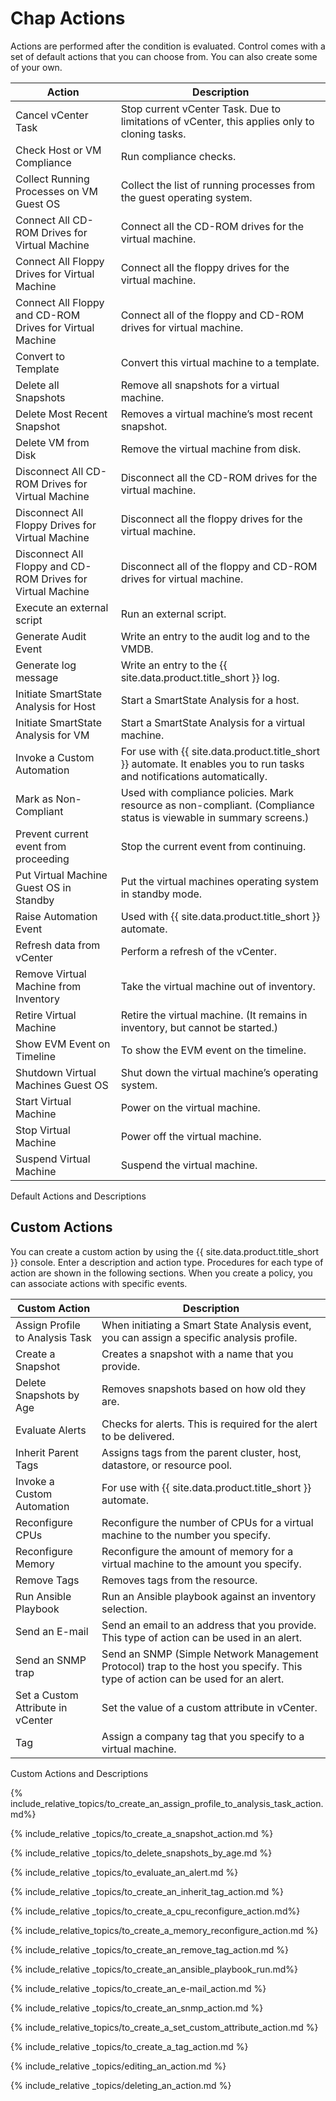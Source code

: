# Chap Actions

Actions are performed after the condition is evaluated. Control comes with a set of
default actions that you can choose from. You can also create some of your own.

| Action                                                      | Description                                                                                                        |
| ----------------------------------------------------------- | ------------------------------------------------------------------------------------------------------------------ |
| Cancel vCenter Task                                         | Stop current vCenter Task. Due to limitations of vCenter, this applies only to cloning tasks.                      |
| Check Host or VM Compliance                                 | Run compliance checks.                                                                                             |
| Collect Running Processes on VM Guest OS                    | Collect the list of running processes from the guest operating system.                                             |
| Connect All CD-ROM Drives for Virtual Machine               | Connect all the CD-ROM drives for the virtual machine.                                                             |
| Connect All Floppy Drives for Virtual Machine               | Connect all the floppy drives for the virtual machine.                                                             |
| Connect All Floppy and CD-ROM Drives for Virtual Machine    | Connect all of the floppy and CD-ROM drives for virtual machine.                                                   |
| Convert to Template                                         | Convert this virtual machine to a template.                                                                        |
| Delete all Snapshots                                        | Remove all snapshots for a virtual machine.                                                                        |
| Delete Most Recent Snapshot                                 | Removes a virtual machine’s most recent snapshot.                                                                  |
| Delete VM from Disk                                         | Remove the virtual machine from disk.                                                                              |
| Disconnect All CD-ROM Drives for Virtual Machine            | Disconnect all the CD-ROM drives for the virtual machine.                                                          |
| Disconnect All Floppy Drives for Virtual Machine            | Disconnect all the floppy drives for the virtual machine.                                                          |
| Disconnect All Floppy and CD-ROM Drives for Virtual Machine | Disconnect all of the floppy and CD-ROM drives for virtual machine.                                                |
| Execute an external script                                  | Run an external script.                                                                                            |
| Generate Audit Event                                        | Write an entry to the audit log and to the VMDB.                                                                   |
| Generate log message                                        | Write an entry to the {{ site.data.product.title_short }} log.                                                                         |
| Initiate SmartState Analysis for Host                       | Start a SmartState Analysis for a host.                                                                            |
| Initiate SmartState Analysis for VM                         | Start a SmartState Analysis for a virtual machine.                                                                 |
| Invoke a Custom Automation                                  | For use with {{ site.data.product.title_short }} automate. It enables you to run tasks and notifications automatically.                |
| Mark as Non-Compliant                                       | Used with compliance policies. Mark resource as non-compliant. (Compliance status is viewable in summary screens.) |
| Prevent current event from proceeding                       | Stop the current event from continuing.                                                                            |
| Put Virtual Machine Guest OS in Standby                     | Put the virtual machines operating system in standby mode.                                                         |
| Raise Automation Event                                      | Used with {{ site.data.product.title_short }} automate.                                                                                |
| Refresh data from vCenter                                   | Perform a refresh of the vCenter.                                                                                  |
| Remove Virtual Machine from Inventory                       | Take the virtual machine out of inventory.                                                                         |
| Retire Virtual Machine                                      | Retire the virtual machine. (It remains in inventory, but cannot be started.)                                  |
| Show EVM Event on Timeline                                  | To show the EVM event on the timeline.                                                                             |
| Shutdown Virtual Machines Guest OS                          | Shut down the virtual machine’s operating system.                                                                  |
| Start Virtual Machine                                       | Power on the virtual machine.                                                                                      |
| Stop Virtual Machine                                        | Power off the virtual machine.                                                                                     |
| Suspend Virtual Machine                                     | Suspend the virtual machine.                                                                                       |

Default Actions and Descriptions

## Custom Actions

You can create a custom action by using the {{ site.data.product.title_short }} console.
Enter a description and action type. Procedures for each type of action are shown in the
following sections. When you create a policy, you can associate actions with specific
events.

| Custom Action                     | Description                                                                                                                   |
| --------------------------------- | ----------------------------------------------------------------------------------------------------------------------------- |
| Assign Profile to Analysis Task   | When initiating a Smart State Analysis event, you can assign a specific analysis profile.                                     |
| Create a Snapshot                 | Creates a snapshot with a name that you provide.                                                                              |
| Delete Snapshots by Age           | Removes snapshots based on how old they are.                                                                                  |
| Evaluate Alerts                   | Checks for alerts. This is required for the alert to be delivered.                                                            |
| Inherit Parent Tags               | Assigns tags from the parent cluster, host, datastore, or resource pool.                                                      |
| Invoke a Custom Automation        | For use with {{ site.data.product.title_short }} automate.                                                                                        |
| Reconfigure CPUs                  | Reconfigure the number of CPUs for a virtual machine to the number you specify.                                               |
| Reconfigure Memory                | Reconfigure the amount of memory for a virtual machine to the amount you specify.                                             |
| Remove Tags                       | Removes tags from the resource.                                                                                               |
| Run Ansible Playbook              | Run an Ansible playbook against an inventory selection.                                                                       |
| Send an E-mail                    | Send an email to an address that you provide. This type of action can be used in an alert.                                    |
| Send an SNMP trap                 | Send an SNMP (Simple Network Management Protocol) trap to the host you specify. This type of action can be used for an alert. |
| Set a Custom Attribute in vCenter | Set the value of a custom attribute in vCenter.                                                                               |
| Tag                               | Assign a company tag that you specify to a virtual machine.                                                                   |

Custom Actions and Descriptions

{% include_relative_topics/to_create_an_assign_profile_to_analysis_task_action.md%}

{% include_relative _topics/to_create_a_snapshot_action.md %}

{% include_relative _topics/to_delete_snapshots_by_age.md %}

{% include_relative _topics/to_evaluate_an_alert.md %}

{% include_relative _topics/to_create_an_inherit_tag_action.md %}

{% include_relative _topics/to_create_a_cpu_reconfigure_action.md%}

{% include_relative_topics/to_create_a_memory_reconfigure_action.md %}

{% include_relative _topics/to_create_an_remove_tag_action.md %}

{% include_relative _topics/to_create_an_ansible_playbook_run.md%}

{% include_relative _topics/to_create_an_e-mail_action.md %}

{% include_relative _topics/to_create_an_snmp_action.md %}

{% include_relative_topics/to_create_a_set_custom_attribute_action.md %}

{% include_relative _topics/to_create_a_tag_action.md %}

{% include_relative _topics/editing_an_action.md %}

{% include_relative _topics/deleting_an_action.md %}
